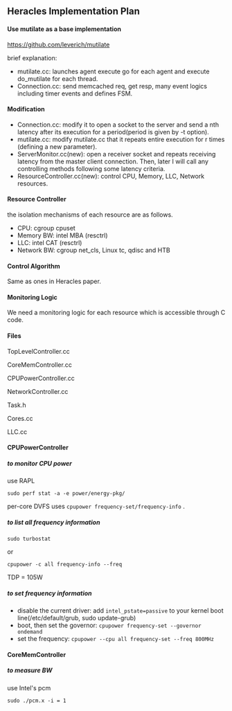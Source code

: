 ## Heracles Implementation Plan

#### Use mutilate as a base implementation

https://github.com/leverich/mutilate

brief explanation:

* mutilate.cc: launches agent execute go for each agent  and execute do_mutilate for each thread.
* Connection.cc: send memcached req, get resp, many event logics including timer events and defines FSM.



#### Modification

* Connection.cc: modify it to open a socket to the server and send a nth latency after its execution for a period(period is given by -t option).
* mutilate.cc: modify mutilate.cc that it repeats entire execution for r times (defining a new parameter). 
* ServerMonitor.cc(new): open a receiver socket and repeats receiving latency from the master client connection. Then, later I will call any controlling methods following some latency criteria.
* ResourceController.cc(new): control CPU, Memory, LLC, Network resources.



#### Resource Controller

the isolation mechanisms of each resource are as follows.

* CPU: cgroup cpuset
* Memory BW: intel MBA (resctrl)
* LLC: intel CAT (resctrl)
* Network BW: cgroup net_cls, Linux tc, qdisc and HTB



#### Control Algorithm 

Same as ones in Heracles paper.



#### Monitoring Logic

We need a monitoring logic for each resource which is accessible through C code.



#### Files

TopLevelController.cc

CoreMemController.cc

CPUPowerController.cc

NetworkController.cc

Task.h

Cores.cc

LLC.cc



#### CPUPowerController

##### to monitor CPU power

use RAPL 

```shell
sudo perf stat -a -e power/energy-pkg/
```

per-core DVFS uses `cpupower frequency-set/frequency-info` .

##### to list all frequency information

```shell
sudo turbostat
```

or

```shell
cpupower -c all frequency-info --freq
```

TDP = 105W

##### to set frequency information

- disable the current driver: add `intel_pstate=passive` to your kernel boot line(/etc/default/grub, sudo update-grub)
- boot, then set the governor: `cpupower frequency-set --governor ondemand`
- set the frequency: `cpupower --cpu all frequency-set --freq 800MHz`



#### CoreMemController

##### to measure BW

use Intel's pcm

```shell
sudo ./pcm.x -i = 1
```



